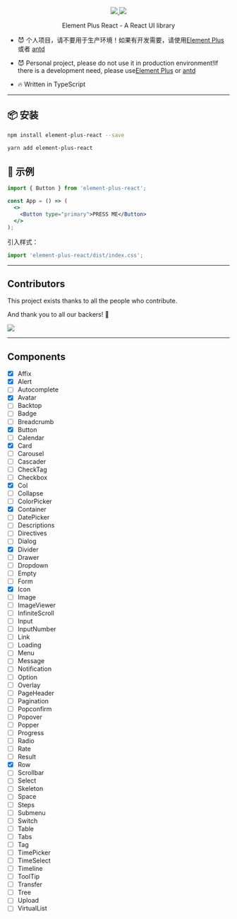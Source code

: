 <p align="center">
  <a href="https://www.npmjs.org/package/element-plus-react">
    <img src="https://img.shields.io/npm/v/element-plus-react.svg">
  </a>
  <a href="https://npmcharts.com/compare/element-plus-react?minimal=true">
    <img src="https://img.shields.io/npm/dm/element-plus-react.svg">
  </a>
  <br>
</p>

<p align="center">Element Plus React - A React UI library</p>

- 😈 个人项目，请不要用于生产环境！如果有开发需要，请使用[Element Plus](https://github.com/element-plus/element-plus) 或者 [antd](https://github.com/ant-design/ant-design)
- 😈 Personal project, please do not use it in production environment!If there is a development need, please use[Element Plus](https://github.com/element-plus/element-plus) or [antd](https://github.com/ant-design/ant-design)

- 🔥 Written in TypeScript

---

## 📦 安装

```bash
npm install element-plus-react --save
```

```bash
yarn add element-plus-react
```

## 🔨 示例

```jsx
import { Button } from 'element-plus-react';

const App = () => (
  <>
    <Button type="primary">PRESS ME</Button>
  </>
);
```

引入样式：

```jsx
import 'element-plus-react/dist/index.css';
```

---
## Contributors

This project exists thanks to all the people who contribute.

And thank you to all our backers! 🙏

<a href="https://github.com/element-plus-react/element-plus-react/graphs/contributors">
  <img src="https://contrib.rocks/image?repo=element-plus-react/element-plus-react" />
</a>

---
## Components

- [x] Affix
- [x] Alert
- [ ] Autocomplete
- [x] Avatar
- [ ] Backtop
- [ ] Badge
- [ ] Breadcrumb
- [x] Button
- [ ] Calendar
- [x] Card
- [ ] Carousel
- [ ] Cascader
- [ ] CheckTag
- [ ] Checkbox
- [x] Col
- [ ] Collapse
- [ ] ColorPicker
- [x] Container
- [ ] DatePicker
- [ ] Descriptions
- [ ] Directives
- [ ] Dialog
- [x] Divider
- [ ] Drawer
- [ ] Dropdown
- [ ] Empty
- [ ] Form
- [x] Icon
- [ ] Image
- [ ] ImageViewer
- [ ] InfiniteScroll
- [ ] Input
- [ ] InputNumber
- [ ] Link
- [ ] Loading
- [ ] Menu
- [ ] Message
- [ ] Notification
- [ ] Option
- [ ] Overlay
- [ ] PageHeader
- [ ] Pagination
- [ ] Popconfirm
- [ ] Popover
- [ ] Popper
- [ ] Progress
- [ ] Radio
- [ ] Rate
- [ ] Result
- [x] Row
- [ ] Scrollbar
- [ ] Select
- [ ] Skeleton
- [ ] Space
- [ ] Steps
- [ ] Submenu
- [ ] Switch
- [ ] Table
- [ ] Tabs
- [ ] Tag
- [ ] TimePicker
- [ ] TimeSelect
- [ ] Timeline
- [ ] ToolTip
- [ ] Transfer
- [ ] Tree
- [ ] Upload
- [ ] VirtualList
